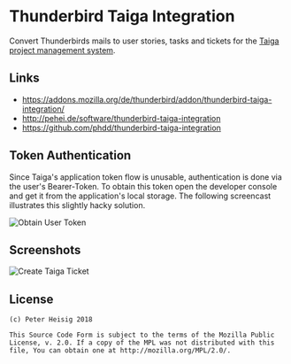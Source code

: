 # Thunderbird Taiga Integration
 
Convert Thunderbirds mails to user stories, tasks and tickets for the [Taiga project management system](https://taiga.io).

## Links

- <https://addons.mozilla.org/de/thunderbird/addon/thunderbird-taiga-integration/>
- <http://pehei.de/software/thunderbird-taiga-integration>
- <https://github.com/phdd/thunderbird-taiga-integration>

## Token Authentication

Since Taiga's application token flow is unusable, authentication is done via the user's Bearer-Token.
To obtain this token open the developer console and get it from the application's local storage.
The following screencast illustrates this slightly hacky solution.

![Obtain User Token](https://github.com/phdd/thunderbird-taiga-integration/blob/master/res/token-screencast.gif)

## Screenshots

![Create Taiga Ticket](https://github.com/phdd/thunderbird-taiga-integration/blob/master/res/ticket.png)

## License

    (c) Peter Heisig 2018

    This Source Code Form is subject to the terms of the Mozilla Public
    License, v. 2.0. If a copy of the MPL was not distributed with this
    file, You can obtain one at http://mozilla.org/MPL/2.0/.
